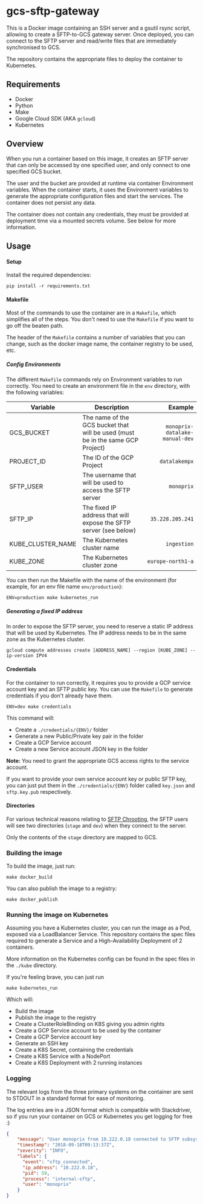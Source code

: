 # gcs-sftp-gateway

This is a Docker image containing an SSH server and a gsutil rsync script, allowing to create a SFTP-to-GCS gateway server. Once deployed, you can connect to the SFTP server and read/write files that are immediately synchronised to GCS.

The repository contains the appropriate files to deploy the container to Kubernetes.

## Requirements

-   Docker
-   Python
-   Make
-   Google Cloud SDK (AKA `gcloud`)
-   Kubernetes

## Overview

When you run a container based on this image, it creates an SFTP server that can only be accessed by one specified user, and only connect to one specified GCS bucket.

The user and the bucket are provided at runtime via container Environment variables. When the container starts, it uses the Environment variables to generate the appropriate configuration files and start the services. The container does not persist any data.

The container does not contain any credentials, they must be provided at deployment time via a mounted secrets volume. See below for more information.

## Usage

#### Setup

Install the required dependencies:

```
pip install -r requirements.txt
```

#### Makefile

Most of the commands to use the container are in a `Makefile`, which simplifies all of the steps. You don't need to use the `Makefile` if you want to go off the beaten path.

The header of the `Makefile` contains a number of variables that you can change, such as the docker image name, the container registry to be used, etc.

##### Config Environments

The different `Makefile` commands rely on Environment variables to run correctly. You need to create an environment file in the `env` directory, with the following variables:

| Variable          |  Description                                                                   |                        Example |
| ----------------- | ------------------------------------------------------------------------------ | -----------------------------: |
| GCS_BUCKET        | The name of the GCS bucket that will be used (must be in the same GCP Project) | `monoprix-datalake-manual-dev` |
| PROJECT_ID        | The ID of the GCP Project                                                      |                  `datalakempx` |
| SFTP_USER         | The username that will be used to access the SFTP server                       |                     `monoprix` |
| SFTP_IP           | The fixed IP address that will expose the SFTP server (see below)              |               `35.228.205.241` |
| KUBE_CLUSTER_NAME | The Kubernetes cluster name                                                    |                    `ingestion` |
| KUBE_ZONE         | The Kubernetes cluster zone                                                    |              `europe-north1-a` |

You can then run the Makefile with the name of the environment (for example, for an env file name `env/production`):

```
ENV=production make kubernetes_run
```

##### Generating a fixed IP address

In order to expose the SFTP server, you need to reserve a static IP address that will be used by Kubernetes. The IP address needs to be in the same zone as the Kubernetes cluster.

```
gcloud compute addresses create [ADDRESS_NAME] --region [KUBE_ZONE] --ip-version IPV4
```

#### Credentials

For the container to run correctly, it requires you to provide a GCP service account key and an SFTP public key.
You can use the `Makefile` to generate credentials if you don't already have them.

```
ENV=dev make credentials
```

This command will:

-   Create a `./credentials/{ENV}/` folder
-   Generate a new Public/Private key pair in the folder
-   Create a GCP Service account
-   Create a new Service account JSON key in the folder

**Note:** You need to grant the appropriate GCS access rights to the service account.

If you want to provide your own service account key or public SFTP key, you can just put them in the `./credentials/{ENV}` folder called `key.json` and `sftp.key.pub` respectively.

#### Directories

For various technical reasons relating to [SFTP Chrooting](https://wiki.archlinux.org/index.php/SFTP_chroot), the SFTP users will see two directories (`stage` and `dev`) when they connect to the server.

Only the contents of the `stage` directory are mapped to GCS.

### Building the image

To build the image, just run:

```
make docker_build
```

You can also publish the image to a registry:

```
make docker_publish
```

### Running the image on Kubernetes

Assuming you have a Kubernetes cluster, you can run the image as a Pod, exposed via a LoadBalancer Service. This repository contains the spec files required to generate a Service and a High-Availability Deployment of 2 containers.

More information on the Kubernetes config can be found in the spec files in the `./kube` directory.

If you're feeling brave, you can just run

```
make kubernetes_run
```

Which will:

-   Build the image
-   Publish the image to the registry
-   Create a ClusterRoleBinding on K8S giving you admin rights
-   Create a GCP Service account to be used by the container
-   Create a GCP Service account key
-   Generate an SSH key
-   Create a K8S Secret, containing the credentials
-   Create a K8S Service with a NodePort
-   Create a K8S Deployment with 2 running instances

### Logging

The relevant logs from the three primary systems on the container are sent to STDOUT in a standard format for ease of monitoring.

The log entries are in a JSON format which is compatible with Stackdriver, so if you run your container on GCS or Kubernetes you get logging for free :)

```json
{
    "message": "User monoprix from 10.222.0.18 connected to SFTP subsystem",
    "timestamp": "2018-09-18T09:13:37Z",
    "severity": "INFO",
    "labels": {
      "event": "sftp_connected",    
      "ip_address": "10.222.0.18",
      "pid": 59,
      "process": "internal-sftp",    
      "user": "monoprix"    
    }
}
```
